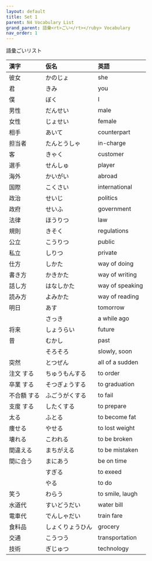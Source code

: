 ```yaml
---
layout: default
title: Set 1
parent: N4 Vocabulary List
grand_parent: 語彙<rt>ごい</rt></ruby> Vocabulary
nav_order: 1
---
```


語彙<rt>ごい</rt></ruby>リスト

| 漢字        | 仮名             | 英語            |
|:----------- |:---------------- |:--------------- |
| 彼女        | かのじょ         | she             |
| 君          | きみ             | you             |
| 僕          | ぼく             | I               |
| 男性        | だんせい         | male            |
| 女性        | じょせい         | female          |
| 相手        | あいて           | counterpart     |
| 担当者      | たんとうしゃ     | in-charge       |
| 客          | きゃく           | customer        |
| 選手        | せんしゅ         | player          |
| 海外        | かいがい         | abroad          |
| 国際        | こくさい         | international   |
| 政治        | せいじ           | politics        |
| 政府        | せいふ           | government      |
| 法律        | ほうりつ         | law             |
| 規則        | きそく           | regulations     |
| 公立        | こうりつ         | public          |
| 私立        | しりつ           | private         |
| 仕方        | しかた           | way of doing    |
| 書き方      | かきかた         | way of writing  |
| 話し方      | はなしかた       | way of speaking |
| 読み方      | よみかた         | way of reading  |
| 明日        | あす             | tomorrow        |
|             | さっき           | a while ago     |
| 将来        | しょうらい       | future          |
| 昔          | むかし           | past            |
|             | そろそろ         | slowly, soon    |
| 突然        | とつぜん         | all of a sudden |
| 注文 する   | ちゅうもんする   | to order        |
| 卒業 する   | そつぎょうする   | to graduation   |
| 不合額 する | ふごうがくする   | to fail         |
| 支度 する   | したくする       | to prepare      |
| 太る        | ふとる           | to become fat   |
| 痩せる      | やせる           | to lost weight  |
| 壊れる      | こわれる         | to be broken    |
| 間違える    | まちがえる       | to be mistaken  |
| 間に合う    | まにあう         | be on time      |
|             | すぎる           | to exeed        |
|             | やる             | to do           |
| 笑う        | わらう           | to smile, laugh |
| 水道代      | すいどうだい     | water bill      |
| 電車代      | でんしゃだい     | train fare      |
| 食料品      | しょくりょうひん | grocery         |
| 交通        | こうつう         | transportation  |
| 技術        | ぎじゅつ         | technology      |
